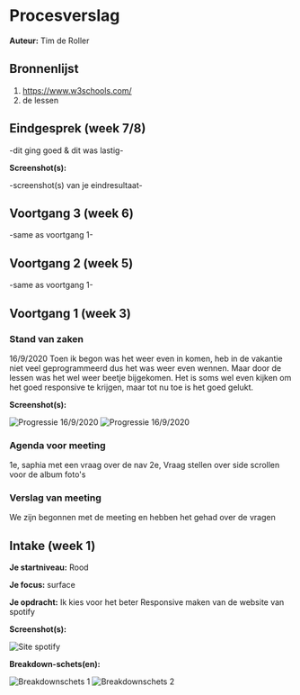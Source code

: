 # Procesverslag
**Auteur:** Tim de Roller



## Bronnenlijst
1. https://www.w3schools.com/
2. de lessen



## Eindgesprek (week 7/8)

-dit ging goed & dit was lastig-

**Screenshot(s):**

-screenshot(s) van je eindresultaat-



## Voortgang 3 (week 6)

-same as voortgang 1-



## Voortgang 2 (week 5)

-same as voortgang 1-



## Voortgang 1 (week 3)

### Stand van zaken

16/9/2020 Toen ik begon was het weer even in komen, heb in de vakantie niet veel geprogrammeerd dus het was weer even wennen. Maar door de lessen was het wel weer beetje bijgekomen.
Het is soms wel even kijken om het goed responsive te krijgen, maar tot nu toe is het goed gelukt.

**Screenshot(s):**

![Progressie 16/9/2020](images/prog1.PNG)
![Progressie 16/9/2020](images/prog2.PNG)

### Agenda voor meeting

1e, saphia met een vraag over de nav
2e, Vraag stellen over side scrollen voor de album foto's

### Verslag van meeting

We zijn begonnen met de meeting en hebben het gehad over de vragen

## Intake (week 1)

**Je startniveau:** Rood

**Je focus:** surface

**Je opdracht:** Ik kies voor het beter Responsive maken van de website van spotify

**Screenshot(s):**

![Site spotify](images/spotifysite.png)

**Breakdown-schets(en):**

![Breakdownschets 1](images/spotifymobiel.svg)
![Breakdownschets 2](images/spotifymobielbreakdown.svg)
